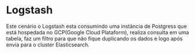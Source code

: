 # Logstash 

Este cenário o Logstash esta consumindo uma instância de Postgress que está hospedada no GCP(Google Cloud Plataform), realiza consulta em uma tabela, faz um filtro para que não fique duplicando os dados e logo após envia para o cluster Elasticsearch.
